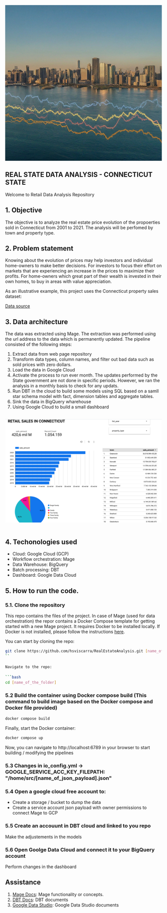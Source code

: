 <div>
  <img src="https://raw.githubusercontent.com/hsviscarra/RealEstateAnalysis/main/Static_files/retail_image.jpeg" style="width: 100%; height: 500px;">
</div>

## REAL STATE DATA ANALYSIS - CONNECTICUT STATE

Welcome to Retail Data Analysis Repository 


## 1. Objective

The objective is to analyze the real estate price evolution of the propoerties sold in Connecticut from 2001 to 2021. The analysis will be perfomed by town and property type.


## 2. Problem statement

Knowing about the evolution of prices may help investors and individual home-owners to make better decisions. 
For investors to focus their effort on markets that are experiencing an increase in the prices to maximize their profits.
For home-owners which great part of their wealth is invested in their own homes, to buy in areas with value appreciation.

As an illustrative example, this project uses the Connecticut property sales dataset:

[Data source](https://catalog.data.gov/dataset/real-estate-sales-2001-2018)


## 3. Data architecture 

The data was extracted using Mage. The extraction was performed using the url address to the data which is permanently updated. The pipeline consisted of the following steps:
1. Extract data from web page repository
2. Transform data types, column names, and filter out bad data such as sold prices with zero dollars.
3. Load the data in Google Cloud
4. Activate the process to run ever month. The updates performed by the State government are not done in specific periods. However, we ran the analysis in a monthly basis to check for any updats.
5. Run DBT in the cloud to build some models using SQL based on a samll star schema model with fact, dimension tables and aggregate tables.
6. Sink the data in BigQuery wharehouse
8. Using Google Cloud to build a small dashboard
<br>
<div>
<img src="https://raw.githubusercontent.com/hsviscarra/RealEstateAnalysis/main/Static_files/Dashboard%20example.png"
</div>
<br>
<br>


## 4. Techonologies used
- Cloud: Google Cloud (GCP)
- Workflow orchestration: Mage
- Data Warehouse: BigQuery
- Batch processing: DBT
- Dashboard: Google Data Cloud



## 5. How to run the code.

### 5.1. Clone the repository
This repo contains the files of the project. In case of Mage (used for data orchestration) the repor contains a Docker Compose template for getting started with a new Mage project. It requires Docker to be installed locally. If Docker is not installed, please follow the instructions [here](https://docs.docker.com/get-docker/). 

You can start by cloning the repo:

```bash
git clone https://github.com/hsviscarra/RealEstateAnalysis.git [name_of_the_folder]
``

Navigate to the repo:

```bash
cd [name_of_the_folder]
```

### 5.2 Build the container using Docker compose build (This command to build image based on the Docker compose and Docker file provided)

```bash
docker compose build
```

Finally, start the Docker container:

```bash
docker compose up
```

Now, you can navigate to http://localhost:6789 in your browser to start building / modifying the pipelines

### 5.3 Changes in io_config.yml -> GOOGLE_SERVICE_ACC_KEY_FILEPATH: "/home/src/[name_of_json_payload].json"

### 5.4 Open a google cloud free account to:
   - Create a storage / bucket to dump the data
   - Create a service account json payload with owner permissions to connect Mage to GCP

### 5.5 Create an accouunt in DBT cloud and linked to you repo
Make the adjustements in the models

### 5.6 Open Goolge Data Cloud and connect it to your BigQuery account
Perform changes in the dashboard

## Assistance

1. [Mage Docs](https://docs.mage.ai/introduction/overview): Mage functionality or concepts.
2. [DBT Docs](https://docs.getdbt.com/docs/introduction): DBT documents 
4. [Google Data Studio](https://lookerstudio.google.com/navigation/reporting): Google Data Studio documents




